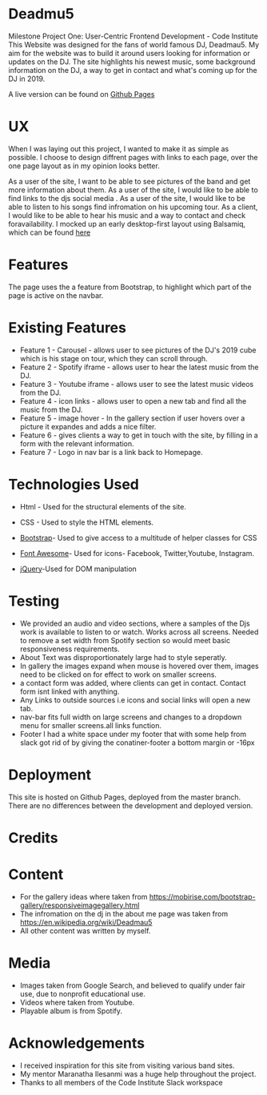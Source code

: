 



# Deadmu5
Milestone Project One: User-Centric Frontend Development - Code Institute
This Website was designed for the fans of world famous DJ, Deadmau5. My aim for the website was to build it around users looking for information or updates on the DJ. The site highlights his newest music, some background information on the DJ, a way to get in contact  and what's coming up for the DJ in 2019.


A live version can be found on [Github Pages](https://chrisoc19.github.io/bandproject/)

# UX
When I was laying out this project, I wanted to make it as simple as possible. I choose to design diffrent pages with links to each page, over the one page layout as in my opinion looks better. 

As a user of the site, I want to be able to see pictures of the band and get more information about them.
As a user of the site, I would like to be able to find links to the djs social media .
As a user of the site, I would like to be able to listen to his songs find infromation on his upcoming tour.
As a client, I would like to be able to hear his music and a way to contact and  check foravailability.
I mocked up an early desktop-first layout using Balsamiq, which can be found [here](https://balsamiq.cloud/snckoo2/p15ebfw/r57E)

# Features
The page uses the a feature from Bootstrap, to highlight which part of the page is active on the navbar.

# Existing Features
- Feature 1 - Carousel - allows user to see pictures of the DJ's 2019 cube which is his stage on tour, which they can scroll through.
- Feature 2 - Spotify iframe - allows user to hear the latest music from the DJ.
- Feature 3 - Youtube iframe - allows user to see the latest music videos from the DJ.
- Feature 4 - icon links - allows user to open a new tab and find all the music from the DJ.
- Feature 5 - image hover - In the gallery section if user hovers over a picture it expandes and adds a nice filter.
- Feature 6 - gives clients a way to  get in touch with the site, by filling in a form with the relevant information.
- Feature 7 -  Logo in nav bar is a link back to Homepage.
# Technologies Used
- Html - Used for the structural elements of the site.
- CSS - Used to style the HTML elements.

- [Bootstrap](https://getbootstrap.com/)- Used to give access to a multitude of helper classes for CSS

- [Font Awesome](https://fontawesome.com/)- Used for icons- Facebook, Twitter,Youtube, Instagram. 

- [jQuery](https://jquery.com/)-Used for DOM manipulation

# Testing
- We  provided an audio and video sections, where a samples of the Djs work is available to listen to or watch. Works across all screens. Needed to remove a set width from Spotify section so would meet  basic responsiveness requirements.
- About Text was disproportionately large had to style seperatly.
- In gallery the images expand when mouse is hovered over them, images need to be clicked on for effect to work on smaller screens.
-  a contact form was added, where clients can get in contact. Contact form isnt linked with anything.
- Any Links to outside sources i.e icons and social links will open a new tab.
- nav-bar fits full width on large screens and changes to a dropdown menu for smaller screens.all links function. 
- Footer I had a white space under my footer that with some help from slack got rid of by giving the conatiner-footer a bottom margin or -16px


# Deployment
This site is hosted on Github Pages, deployed from the master branch. There are no differences between the development and deployed version.

# Credits

# Content

- For the gallery ideas where taken from https://mobirise.com/bootstrap-gallery/responsiveimagegallery.html
- The infromation on the dj in the about me page was taken from https://en.wikipedia.org/wiki/Deadmau5
- All other content was written by myself.

# Media 
- Images taken from Google Search, and believed to qualify under fair use, due to nonprofit educational use.
- Videos where taken from Youtube.
- Playable album is from Spotify.


# Acknowledgements
- I received inspiration for this site from visiting various band sites.
- My mentor  Maranatha Ilesanmi was a huge help throughout the project.
- Thanks to all members of the Code Institute Slack workspace

